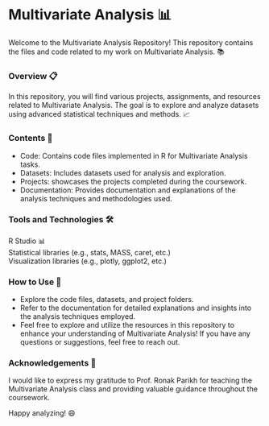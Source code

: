 # Multivariate Analysis 📊
Welcome to the Multivariate Analysis Repository! This repository contains the files and code related to my work on Multivariate Analysis. 📚

### Overview 📋
In this repository, you will find various projects, assignments, and resources related to Multivariate Analysis. The goal is to explore and analyze datasets using advanced statistical techniques and methods. 📈

### Contents 📁
- Code: Contains code files implemented in R for Multivariate Analysis tasks.
- Datasets: Includes datasets used for analysis and exploration.
- Projects: showcases the projects completed during the coursework.
- Documentation: Provides documentation and explanations of the analysis techniques and methodologies used.

### Tools and Technologies 🛠️
R Studio 📊  
Statistical libraries (e.g., stats, MASS, caret, etc.)  
Visualization libraries (e.g., plotly, ggplot2, etc.)

### How to Use 🚀
- Explore the code files, datasets, and project folders.
- Refer to the documentation for detailed explanations and insights into the analysis techniques employed.
- Feel free to explore and utilize the resources in this repository to enhance your understanding of Multivariate Analysis! 
If you have any questions or suggestions, feel free to reach out. 

### Acknowledgements 🙏
I would like to express my gratitude to Prof. Ronak Parikh for teaching the Multivariate Analysis class and providing valuable guidance throughout the coursework.

Happy analyzing! 😄
